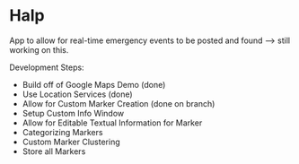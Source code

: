 # Halp

App to allow for real-time emergency events to be posted and found --> still working on this.

Development Steps:
- Build off of Google Maps Demo (done)
- Use Location Services (done)
- Allow for Custom Marker Creation (done on branch)
- Setup Custom Info Window
- Allow for Editable Textual Information for Marker
- Categorizing Markers
- Custom Marker Clustering
- Store all Markers
